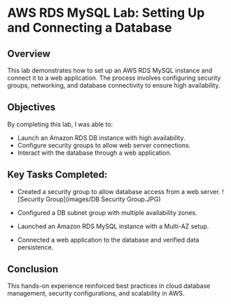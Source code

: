 # AWS RDS MySQL Lab: Setting Up and Connecting a Database

## Overview
This lab demonstrates how to set up an AWS RDS MySQL instance and connect it to a web application. The process involves configuring security groups, networking, and database connectivity to ensure high availability. 

## Objectives
By completing this lab, I was able to:
- Launch an Amazon RDS DB instance with high availability.
- Configure security groups to allow web server connections.
- Interact with the database through a web application.

## Key Tasks Completed:
- Created a security group to allow database access from a web server.
  ![Security Group](images/DB Security Group.JPG)
  
- Configured a DB subnet group with multiple availability zones.
- Launched an Amazon RDS MySQL instance with a Multi-AZ setup.
- Connected a web application to the database and verified data persistence.

## Conclusion
This hands-on experience reinforced best practices in cloud database management, security configurations, and scalability in AWS.
